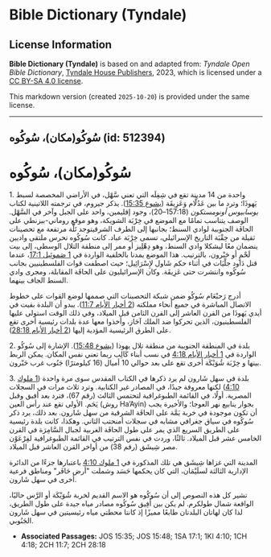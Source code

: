 # Bible Dictionary (Tyndale)

## License Information

**Bible Dictionary (Tyndale)** is based on and adapted from: _Tyndale Open Bible Dictionary_, [Tyndale House Publishers](https://tyndaleopenresources.com/), 2023, which is licensed under a [CC BY-SA 4.0 license](https://creativecommons.org/licenses/by-sa/4.0/legalcode.en).

This markdown version (created `2025-10-20`) is provided under the same license.



--------------------------------

## سُوكُو(مكان)، سُوكُوه (id: 512394)

سُوكُو(مكان)، سُوكُوه
=====================

1\. واحدة من 14 مدينة تقع في شِفِلَه التي تعني سَّهْل، في الأراضي المخصصة لسبط يَهوذَا؛ وترد ما بين عَدُلَّام وَعَزِيقَة ([يشوع 15:35](https://ref.ly/Josh15:35)). يذكر جيروم، في ترجمته اللاتينية لكتاب *يوسابيوس أونومستكون* (157:18–20\)، وجود إقليمين، واحد على الجبل وآخر في السَّهْل. الوصف يتناسب تمامًا مع الموضع في خِرْبَة الشويكة، وهو موقع روماني\-بيزنطي على الحافَة الجنوبية لوادي السنط؛ بجانبها إلى الطرف الشرقيتوجد تَلَّة مرتفعة مع تحصينات ثقيلة من حِقْبَة التاريخ الإسرائيلي، تسمى خِرْبَة عباد. كانت سُوكُوه تحرس ملتقى واديين ينضمان معًا ليشكلا وادي السنط، وهو دِهْلِيز أو ممر إلى منطقة التلال الوسطى، إلى بيت لَحْمٍ أو حَبْرون، بالترتيب. هذا الموضع يمدنا بالخلفية الواردة في [1 صَموئِيل 17:1](https://ref.ly/1Sam17:1)، عندما قتل دَاود جلْيَات في أثناء حكم شَاول لإِسْرَائِيل؛ حيث اصطفت قوات الفلسطينيين بجانب سُوكُوه وانتشرت حتى عَزِيقَة. وكان الإسرائيليون على الحافَة المقابلة، ومجرى وادي السنط الجاف بينهما.

أدرج رَحبْعَام سُوكُو ضمن شبكة التحصينات التي صممها لوضع القوات على خطوط الاتصال المباشرة في جميع أنحاء مملكته ([2 أخبار الأيام 11:7](https://ref.ly/2Chr11:7)). يبدو أن البلدة بقيت في أيدي يَهوذَا من القرن العاشر إلى القرن الثامن قبل الميلاد، وفي ذلك الوقت استولى عليها الفلسطينيون، الذين تحركوا ضد الملك آحَاز، وأخذوا معها عدة بلدات رئيسية أخرى تقع على الطرق الرئيسية المؤدية إليها ([2 أخبار الأيام 28:18](https://ref.ly/2Chr28:18)).

2\. بلدة في المنطقة الجنوبية من منطقة تلال يهوذا ([يشوع 15:48](https://ref.ly/Josh15:48)). الإشارة إلى سُوكُو الواردة في [1 أخبار الأيام 4:18](https://ref.ly/1Chr4:18) في نسب أبناء كَالِب ربما تعني نفس المكان. يمكن الربط بينها و خِرْبَة شُوَيْكَة أخرى تقع على بعد حوالي 10 أميال (16 كيلومترًا) جَنُوب غرب حَبْرون.

3\. بلدة في سهل شَارون لم يرد ذكرها في الكتاب المقدس سوى مرة واحدة ([1 ملوك 4:10](https://ref.ly/1Kgs4:10)) لكنها معروفة جيدًا، في المصادر غير الكتابية. وترد ثلاث مرات في السجلات المصرية. أولًا، في القائمة الطبوغرافية لتحتمس الثالث (رقم 67\)، فترد بعد أفيق وقبل يَحَم. الأولى تقع عند رأس العين (روش Ha’Ayin) بجوار ينابيع نهر العوجا؛ والأخيرة يجب أن تكون موجودة في خربة يَمَّة على الحافَة الشرقية من سهل شَارون. بعد ذلك، يرد ذكر سُوكُوه في سياق جغرافي مشابه في سجلات أمنحتب الثاني. وهكذا، كانت بلدة رئيسية على الطريق السريع الذي يمر على طول الحافَة الغربية لجبال السَّامِرَة في القرن الخامس عشر قبل الميلاد. ثالثًا، وردت في نفس الترتيب في القائمة الطبوغرافية لفِرْعَوْن مصر شِيشَق (رقم 38\) من أواخر القرن العاشر قبل الميلاد.

المدينة التي غزاها شِيشَق هي تلك المذكورة في [1 ملوك 4:10](https://ref.ly/1Kgs4:10) باعتبارها جزءًا من الدائرة الإدارية الثالثة لسلَيْمَان، التي كان يحكمها حَسَد وشملت "أرض حَافَر" ومناطق فرعية أخرى في سهل شَارون.

تشير كل هذه النصوص إلى أن سُوكُوه هو الاسم القديم لخربة شُوَيْكَة أو الرَّس حاليًا، الواقعة شمال طولكرم. لم يكن بين أَفِيق سُوكُوه مصادر مياه جيدة على طول الطريق، لذا كان لهاتان البلدتان طابعًا مميزًا إذ كانتا محطتي مياه رئيسيتين في سهل شَارون الجَنُوبي.

* **Associated Passages:** JOS 15:35; JOS 15:48; 1SA 17:1; 1KI 4:10; 1CH 4:18; 2CH 11:7; 2CH 28:18

